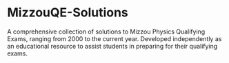 # MizzouQE-Solutions
A comprehensive collection of solutions to Mizzou Physics Qualifying Exams, ranging from 2000 to the current year. Developed independently as an educational resource to assist students in preparing for their qualifying exams.
